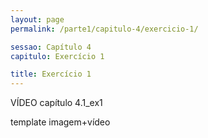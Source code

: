 ```yaml
---
layout: page
permalink: /parte1/capitulo-4/exercicio-1/

sessao: Capítulo 4
capitulo: Exercício 1

title: Exercício 1
---
```

VÍDEO capítulo 4.1_ex1

template imagem+vídeo
